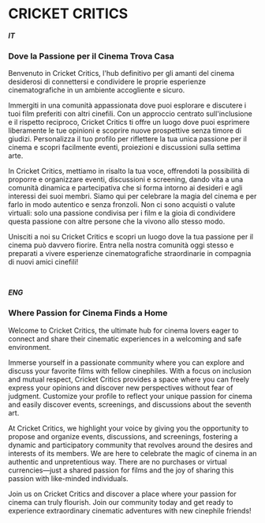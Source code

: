 
# CRICKET CRITICS

***IT***
### Dove la Passione per il Cinema Trova Casa

Benvenuto in Cricket Critics, l'hub definitivo per gli amanti del cinema desiderosi di connettersi e condividere le proprie esperienze cinematografiche in un ambiente accogliente e sicuro.

Immergiti in una comunità appassionata dove puoi esplorare e discutere i tuoi film preferiti con altri cinefili. Con un approccio centrato sull'inclusione e il rispetto reciproco, Cricket Critics ti offre un luogo dove puoi esprimere liberamente le tue opinioni e scoprire nuove prospettive senza timore di giudizi.
Personalizza il tuo profilo per riflettere la tua unica passione per il cinema e scopri facilmente eventi, proiezioni e discussioni sulla settima arte.

In Cricket Critics, mettiamo in risalto la tua voce, offrendoti la possibilità di proporre e organizzare eventi, discussioni e screening, dando vita a una comunità dinamica e partecipativa che si forma intorno ai desideri e agli interessi dei suoi membri.
Siamo qui per celebrare la magia del cinema e per farlo in modo autentico e senza fronzoli. Non ci sono acquisti o valute virtuali: solo una passione condivisa per i film e la gioia di condividere questa passione con altre persone che la vivono allo stesso modo.

Unisciti a noi su Cricket Critics e scopri un luogo dove la tua passione per il cinema può davvero fiorire. Entra nella nostra comunità oggi stesso e preparati a vivere esperienze cinematografiche straordinarie in compagnia di nuovi amici cinefili!

<br>

***ENG***
### Where Passion for Cinema Finds a Home

Welcome to Cricket Critics, the ultimate hub for cinema lovers eager to connect and share their cinematic experiences in a welcoming and safe environment.

Immerse yourself in a passionate community where you can explore and discuss your favorite films with fellow cinephiles. With a focus on inclusion and mutual respect, Cricket Critics provides a space where you can freely express your opinions and discover new perspectives without fear of judgment.
Customize your profile to reflect your unique passion for cinema and easily discover events, screenings, and discussions about the seventh art.

At Cricket Critics, we highlight your voice by giving you the opportunity to propose and organize events, discussions, and screenings, fostering a dynamic and participatory community that revolves around the desires and interests of its members.
We are here to celebrate the magic of cinema in an authentic and unpretentious way. There are no purchases or virtual currencies—just a shared passion for films and the joy of sharing this passion with like-minded individuals.

Join us on Cricket Critics and discover a place where your passion for cinema can truly flourish. Join our community today and get ready to experience extraordinary cinematic adventures with new cinephile friends!
